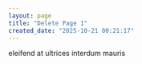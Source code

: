 ```yaml
---
layout: page
title: "Delete Page 1"
created_date: "2025-10-21 00:21:17"
---
```


eleifend at ultrices interdum mauris 
